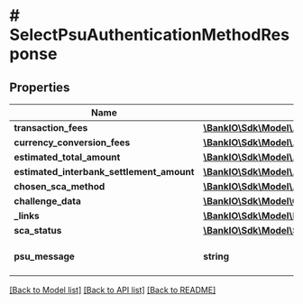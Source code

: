 # # SelectPsuAuthenticationMethodResponse

## Properties

Name | Type | Description | Notes
------------ | ------------- | ------------- | -------------
**transaction_fees** | [**\BankIO\Sdk\Model\Amount**](Amount.md) |  | [optional] 
**currency_conversion_fees** | [**\BankIO\Sdk\Model\Amount**](Amount.md) |  | [optional] 
**estimated_total_amount** | [**\BankIO\Sdk\Model\Amount**](Amount.md) |  | [optional] 
**estimated_interbank_settlement_amount** | [**\BankIO\Sdk\Model\Amount**](Amount.md) |  | [optional] 
**chosen_sca_method** | [**\BankIO\Sdk\Model\AuthenticationObject**](AuthenticationObject.md) |  | [optional] 
**challenge_data** | [**\BankIO\Sdk\Model\ChallengeData**](ChallengeData.md) |  | [optional] 
**_links** | [**\BankIO\Sdk\Model\LinksSelectPsuAuthenticationMethod**](LinksSelectPsuAuthenticationMethod.md) |  | [optional] 
**sca_status** | [**\BankIO\Sdk\Model\ScaStatus**](ScaStatus.md) |  | 
**psu_message** | **string** | Text to be displayed to the PSU. | [optional] 

[[Back to Model list]](../../README.md#documentation-for-models) [[Back to API list]](../../README.md#documentation-for-api-endpoints) [[Back to README]](../../README.md)


